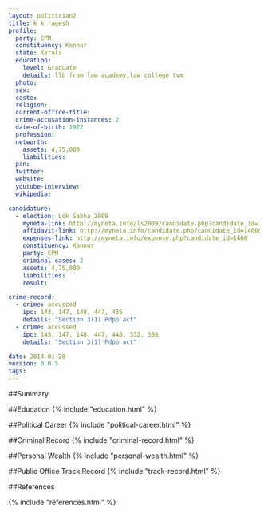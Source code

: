 ```yaml
---
layout: politician2
title: k k ragesh
profile: 
  party: CPM
  constituency: Kannur
  state: Kerala
  education: 
    level: Graduate
    details: llb from law academy,law college tvm
  photo: 
  sex: 
  caste: 
  religion: 
  current-office-title: 
  crime-accusation-instances: 2
  date-of-birth: 1972
  profession: 
  networth: 
    assets: 4,75,000
    liabilities: 
  pan: 
  twitter: 
  website: 
  youtube-interview: 
  wikipedia: 

candidature: 
  - election: Lok Sabha 2009
    myneta-link: http://myneta.info/ls2009/candidate.php?candidate_id=1460
    affidavit-link: http://myneta.info/candidate.php?candidate_id=1460&scan=original
    expenses-link: http://myneta.info/expense.php?candidate_id=1460
    constituency: Kannur 
    party: CPM
    criminal-cases: 2
    assets: 4,75,000
    liabilities: 
    result:  

crime-record: 
  - crime: accussed
    ipc: 143, 147, 148, 447, 435
    details: "Section 3(1) Pdpp act" 
  - crime: accussed
    ipc: 143, 147, 148, 447, 448, 332, 308
    details: "Section 3(1) Pdpp act" 

date: 2014-01-28
version: 0.0.5
tags: 
---
```

##Summary


##Education
{% include "education.html" %}


##Political Career
{% include "political-career.html" %}


##Criminal Record
{% include "criminal-record.html" %}


##Personal Wealth
{% include "personal-wealth.html" %}


##Public Office Track Record
{% include "track-record.html" %}


##References


{% include "references.html" %}